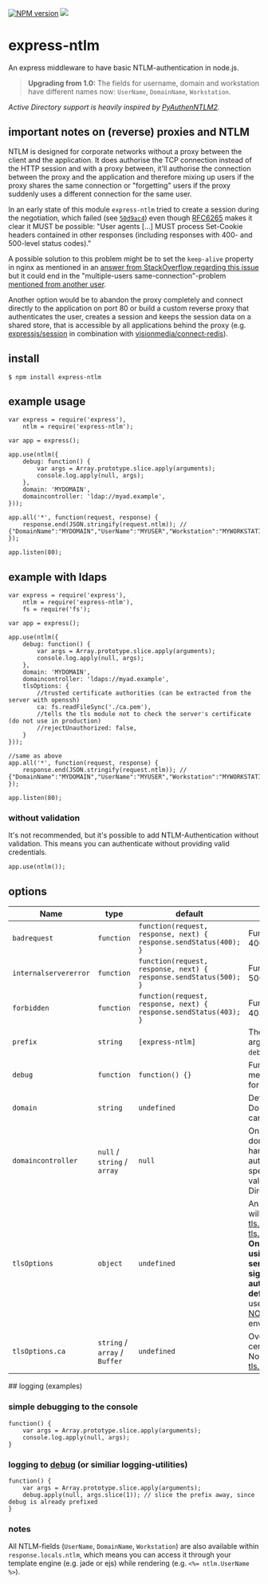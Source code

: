 [![NPM version](https://img.shields.io/npm/v/express-ntlm.svg?style=flat)](https://www.npmjs.com/package/express-ntlm) [![](http://img.shields.io/gratipay/einfallstoll.svg)](https://gratipay.com/einfallstoll/)

# express-ntlm

An express middleware to have basic NTLM-authentication in node.js.

> **Upgrading from 1.0:** The fields for username, domain and workstation have different names now: `UserName`, `DomainName`, `Workstation`.

*Active Directory support is heavily inspired by [PyAuthenNTLM2](https://github.com/Legrandin/PyAuthenNTLM2/).*

## important notes on (reverse) proxies and NTLM

NTLM is designed for corporate networks without a proxy between the client and the application. It does authorise the TCP connection instead of the HTTP session and with a proxy between, it'll authorise the connection between the proxy and the application and therefore mixing up users if the proxy shares the same connection or "forgetting" users if the proxy suddenly uses a different connection for the same user.

In an early state of this module `express-ntlm` tried to create a session during the negotiation, which failed (see [`50d9ac4`](https://github.com/einfallstoll/express-ntlm/commit/50d9ac4a06552ab39d49eadf9efe68f02d122176)) even though [RFC6265](https://tools.ietf.org/html/rfc6265#section-3) makes it clear it MUST be possible: "User agents [...] MUST process Set-Cookie headers contained in other responses (including responses with 400- and 500-level status codes)."

A possible solution to this problem might be to set the `keep-alive` property in nginx as mentioned in an [answer from StackOverflow regarding this issue](http://stackoverflow.com/a/22918442/377369) but it could end in the "multiple-users same-connection"-problem [mentioned from another user](http://stackoverflow.com/a/22806907/377369).

Another option would be to abandon the proxy completely and connect directly to the application on port 80 or build a custom reverse proxy that authenticates the user, creates a session and keeps the session data on a shared store, that is accessible by all applications behind the proxy (e.g. [expressjs/session](https://github.com/expressjs/session) in combination with [visionmedia/connect-redis](http://github.com/visionmedia/connect-redis)).

## install

    $ npm install express-ntlm

## example usage

    var express = require('express'),
        ntlm = require('express-ntlm');

    var app = express();

    app.use(ntlm({
        debug: function() {
            var args = Array.prototype.slice.apply(arguments);
            console.log.apply(null, args);
        },
        domain: 'MYDOMAIN',
        domaincontroller: 'ldap://myad.example',
    }));

    app.all('*', function(request, response) {
        response.end(JSON.stringify(request.ntlm)); // {"DomainName":"MYDOMAIN","UserName":"MYUSER","Workstation":"MYWORKSTATION"}
    });

    app.listen(80);


## example with ldaps

    var express = require('express'),
        ntlm = require('express-ntlm'),
        fs = require('fs');

    var app = express();

    app.use(ntlm({
        debug: function() {
            var args = Array.prototype.slice.apply(arguments);
            console.log.apply(null, args);
        },
        domain: 'MYDOMAIN',
        domaincontroller: 'ldaps://myad.example',
        tlsOptions: {
            //trusted certificate authorities (can be extracted from the server with openssh)
            ca: fs.readFileSync('./ca.pem'),
            //tells the tls module not to check the server's certificate (do not use in production)
            //rejectUnauthorized: false,
        }
    }));

    //same as above
    app.all('*', function(request, response) {
        response.end(JSON.stringify(request.ntlm)); // {"DomainName":"MYDOMAIN","UserName":"MYUSER","Workstation":"MYWORKSTATION"}
    });

    app.listen(80);

### without validation

It's not recommended, but it's possible to add NTLM-Authentication without validation. This means you can authenticate without providing valid credentials.

    app.use(ntlm());

## options

| Name | type | default | description |
|------|------|---------|-------------|
| `badrequest` | `function` | `function(request, response, next) { response.sendStatus(400); }` | Function to handle HTTP 400 Bad Request. |
| `internalservererror` | `function` | `function(request, response, next) { response.sendStatus(500); }` | Function to handle HTTP 500 Internal Server Error. |
| `forbidden` | `function` | `function(request, response, next) { response.sendStatus(403); }` | Function to handle HTTP 403 Forbidden. |
| `prefix` | `string` | `[express-ntlm]` | The prefix is the first argument passed to the `debug`-function. |
| `debug` | `function` | `function() {}` | Function to log the debug messages. See [logging](#logging) for more details. |
| `domain` | `string` | `undefined` | Default domain if the DomainName-field cannot be parsed. |
| `domaincontroller` | `null` / `string` / `array` | `null` | One or more domaincontroller(s) to handle the authentication. If `null` is specified the user is not validated. Active Directory is supported. |
| `tlsOptions` | `object` | `undefined` | An options object that will be passed to [tls.connect](https://nodejs.org/api/tls.html#tls_tls_connect_options_callback) and [tls.createSecureContext](https://nodejs.org/api/tls.html#tls_tls_createsecurecontext_options). __Only required when using ldaps and the server's certificate is signed by a certificate authority not in Node's default list of CAs.__ (or use [NODE_EXTRA_CA_CERTS](https://nodejs.org/api/cli.html#cli_node_extra_ca_certs_file) environment variable)|
| `tlsOptions.ca` | `string` /  `array` / `Buffer` | `undefined` | Override the trusted CA certificates provided by Node. Refer to [tls.createSecureContext](https://nodejs.org/api/tls.html#tls_tls_createsecurecontext_options) |

<a name="logging" />
## logging (examples)

### simple debugging to the console

    function() {
        var args = Array.prototype.slice.apply(arguments);
        console.log.apply(null, args);
    }

### logging to [debug](https://github.com/visionmedia/debug) (or similiar logging-utilities)

    function() {
        var args = Array.prototype.slice.apply(arguments);
        debug.apply(null, args.slice(1)); // slice the prefix away, since debug is already prefixed
    }

### notes

All NTLM-fields (`UserName`, `DomainName`, `Workstation`) are also available within `response.locals.ntlm`, which means you can access it through your template engine (e.g. jade or ejs) while rendering (e.g. `<%= ntlm.UserName %>`).
